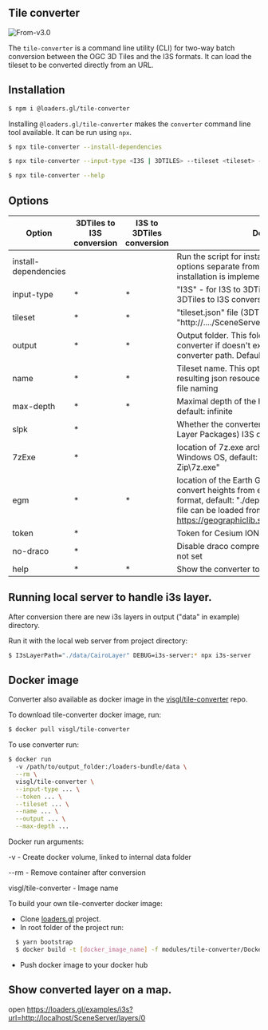 ## Tile converter

<p class="badges">
  <img src="https://img.shields.io/badge/From-v3.0-blue.svg?style=flat-square" alt="From-v3.0" />
</p>

The `tile-converter` is a command line utility (CLI) for two-way batch conversion between the OGC 3D Tiles and the I3S formats. It can load the tileset to be converted directly from an URL.

## Installation

```bash
$ npm i @loaders.gl/tile-converter
```

Installing `@loaders.gl/tile-converter` makes the `converter` command line tool available. It can be run using `npx`.

```bash
$ npx tile-converter --install-dependencies
```

```bash
$ npx tile-converter --input-type <I3S | 3DTILES> --tileset <tileset> --name <tileset name> [--output <output folder>] [--draco] [--max-depth 4] [--slpk] [--7zExe <path/to/7z.exe>] [--token <ION token>] [--egm <pat/to/*.pgm>]
```

```bash
$ npx tile-converter --help
```

## Options

| Option               | 3DTiles to I3S conversion | I3S to 3DTiles conversion | Description                                                                                                                                                                                                                                          |
| -------------------- | ------------------------- | ------------------------- | ---------------------------------------------------------------------------------------------------------------------------------------------------------------------------------------------------------------------------------------------------- |
| install-dependencies |                           |                           | Run the script for installing dependencies. Run this options separate from others. Now "\*.pgm" file installation is implemented                                                                                                                     |
| input-type           | \*                        | \*                        | "I3S" - for I3S to 3DTiles conversion, "3DTILES" for 3DTiles to I3S conversion                                                                                                                                                                       |
| tileset              | \*                        | \*                        | "tileset.json" file (3DTiles) / "http://..../SceneServer/layers/0" resource (I3S)                                                                                                                                                                    |
| output               | \*                        | \*                        | Output folder. This folder will be created by converter if doesn't exist. It is relative to the converter path. Default: "data" folder                                                                                                               |
| name                 | \*                        | \*                        | Tileset name. This option is used for naming in resulting json resouces and for resulting path/\*.slpk file naming                                                                                                                                   |
| max-depth            | \*                        | \*                        | Maximal depth of the hierarchical tiles tree traversal, default: infinite                                                                                                                                                                            |
| slpk                 | \*                        |                           | Whether the converter generate \*.slpk (Scene Layer Packages) I3S output file                                                                                                                                                                        |
| 7zExe                | \*                        |                           | location of 7z.exe archiver to create slpk on Windows OS, default: "C:\\Program Files\\7-Zip\\7z.exe"                                                                                                                                                |
| egm                  | \*                        | \*                        | location of the Earth Gravity Model (\*.pgm) file to convert heights from ellipsoidal to gravity-related format, default: "./deps/egm2008-5.pgm". A model file can be loaded from GeographicLib https://geographiclib.sourceforge.io/html/geoid.html |
| token                | \*                        |                           | Token for Cesium ION tilesets authentication                                                                                                                                                                                                         |
| no-draco             | \*                        |                           | Disable draco compression for geometry. Default: not set                                                                                                                                                                                             |
| help                 | \*                        | \*                        | Show the converter tool options list                                                                                                                                                                                                                 |

## Running local server to handle i3s layer.

After conversion there are new i3s layers in output ("data" in example) directory.

Run it with the local web server from project directory:

```bash
$ I3sLayerPath="./data/CairoLayer" DEBUG=i3s-server:* npx i3s-server
```

## Docker image

Converter also available as docker image in the [visgl/tile-converter](https://hub.docker.com/r/visgl/tile-converter) repo.

To download tile-converter docker image, run:

```bash
$ docker pull visgl/tile-converter
```

To use converter run:

```bash
$ docker run
  -v /path/to/output_folder:/loaders-bundle/data \
  --rm \
  visgl/tile-converter \
  --input-type ... \
  --token ... \
  --tileset ... \
  --name ... \
  --output ... \
  --max-depth ...
```

Docker run arguments:

-v - Create docker volume, linked to internal data folder

--rm - Remove container after conversion

visgl/tile-converter - Image name

To build your own tile-converter docker image:

- Clone [loaders.gl](https://github.com/visgl/loaders.gl) project.
- In root folder of the project run:

```bash
  $ yarn bootstrap
  $ docker build -t [docker_image_name] -f modules/tile-converter/Dockerfile .
```

- Push docker image to your docker hub

## Show converted layer on a map.

open https://loaders.gl/examples/i3s?url=http://localhost/SceneServer/layers/0
